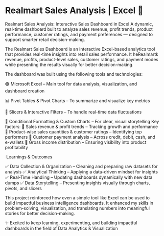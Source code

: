 # Realmart Sales Analysis | Excel 🚀
Realmart Sales Analysis: Interactive Sales Dashboard in Excel
A dynamic, real-time dashboard built to analyze sales revenue, profit trends, product performance, customer ratings, and payment preferences — designed to support smarter retail decision-making.

The Realmart Sales Dashboard is an interactive Excel-based analytics tool that provides real-time insights into retail sales performance. It heRealmartk revenue, profits, product-level sales, customer ratings, and payment modes while presenting the results visually for better decision-making.

The dashboard was built using the following tools and technologies:

🟢 Microsoft Excel – Main tool for data analysis, visualization, and dashboard creation

📊 Pivot Tables & Pivot Charts – To summarize and visualize key metrics

🔄 Slicers & Interactive Filters – To handle real-time data fluctuations

🎨 Conditional Formatting & Custom Charts – For clear, visual storytelling
Key factors:
🔹 Sales revenue & profit trends – Tracking growth and performance
🔹 Product-wise sales quantities & customer ratings – Identifying top performers
🔹 Customer payment analysis – Across credit, debit, cash, and e-wallets
🔹 Gross income distribution – Ensuring visibility into product profitability

⁠ ⁠Learnings & Outcomes

✅ Data Collection & Organization – Cleaning and preparing raw datasets for analysis
✅ Analytical Thinking – Applying a data-driven mindset for insights
✅ Real-Time Handling – Updating dashboards dynamically with new data dumps
✅ Data Storytelling – Presenting insights visually through charts, pivots, and slicers

This project reinforced how even a simple tool like Excel can be used to build impactful business intelligence dashboards. It enhanced my skills in problem-solving, visualization, and translating numbers into meaningful stories for better decision-making.

✨ Excited to keep learning, experimenting, and building impactful dashboards in the field of Data Analytics & Visualization
